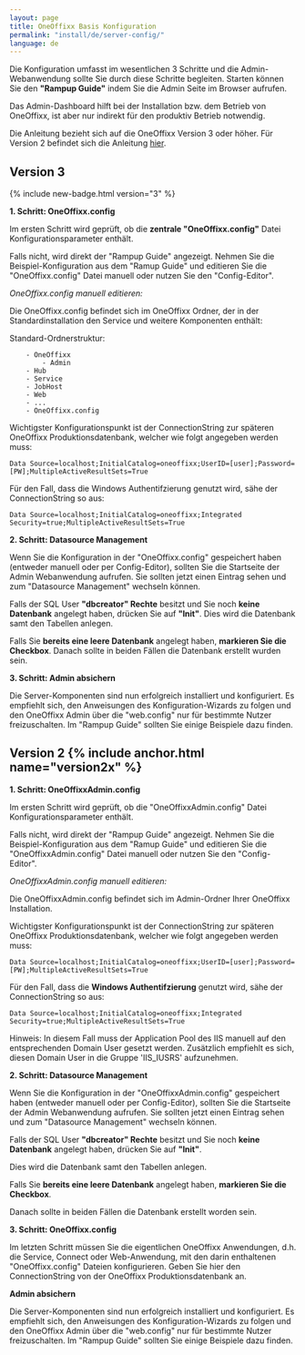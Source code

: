 ```yaml
---
layout: page
title: OneOffixx Basis Konfiguration
permalink: "install/de/server-config/"
language: de
---
```


Die Konfiguration umfasst im wesentlichen 3 Schritte und die Admin-Webanwendung sollte Sie durch diese Schritte begleiten. Starten können Sie den __"Rampup Guide"__ indem Sie die Admin Seite im Browser aufrufen.

Das Admin-Dashboard hilft bei der Installation bzw. dem Betrieb von OneOffixx, ist aber nur indirekt für den produktiv Betrieb notwendig. 

Die Anleitung bezieht sich auf die OneOffixx Version 3 oder höher. Für Version 2 befindet sich die Anleitung [hier](#version2x).

## Version 3

 {% include new-badge.html version="3" %}
 
__1. Schritt: OneOffixx.config__

Im ersten Schritt wird geprüft, ob die __zentrale "OneOffixx.config"__ Datei Konfigurationsparameter enthält.

Falls nicht, wird direkt der "Rampup Guide" angezeigt. Nehmen Sie die Beispiel-Konfiguration aus dem "Ramup Guide" und
editieren Sie die "OneOffixx.config" Datei manuell oder nutzen Sie den "Config-Editor".

_OneOffixx.config manuell editieren:_

Die OneOffixx.config befindet sich im OneOffixx Ordner, der in der Standardinstallation den Service und weitere Komponenten enthält:

Standard-Ordnerstruktur:

```
    - OneOffixx
        - Admin
	- Hub
	- Service
	- JobHost
	- Web
	- ...
	- OneOffixx.config
``` 

Wichtigster Konfigurationspunkt ist der ConnectionString zur späteren OneOffixx Produktionsdatenbank, welcher wie folgt angegeben werden muss:

    Data Source=localhost;InitialCatalog=oneoffixx;UserID=[user];Password=[PW];MultipleActiveResultSets=True

Für den Fall, dass die Windows Authentifzierung genutzt wird, sähe der ConnectionString so aus:

    Data Source=localhost;InitialCatalog=oneoffixx;Integrated Security=true;MultipleActiveResultSets=True

__2. Schritt: Datasource Management__
	
Wenn Sie die Konfiguration in der "OneOffixx.config" gespeichert haben (entweder manuell oder per Config-Editor), sollten Sie die Startseite der Admin Webanwendung aufrufen. Sie sollten jetzt einen Eintrag sehen und zum "Datasource Management" wechseln können.

Falls der SQL User __"dbcreator" Rechte__ besitzt und Sie noch __keine Datenbank__ angelegt haben, drücken Sie auf __"Init"__. Dies wird die Datenbank samt den Tabellen anlegen. 

Falls Sie __bereits eine leere Datenbank__ angelegt haben, __markieren Sie die Checkbox__. Danach sollte in beiden Fällen die Datenbank erstellt wurden sein.

__3. Schritt: Admin absichern__

Die Server-Komponenten sind nun erfolgreich installiert und konfiguriert. Es empfiehlt sich, den Anweisungen des Konfiguration-Wizards zu folgen und den OneOffixx Admin über die "web.config" nur für bestimmte Nutzer freizuschalten. Im "Rampup Guide" sollten Sie einige Beispiele dazu finden.

## Version 2 {% include anchor.html name="version2x" %}

__1. Schritt: OneOffixxAdmin.config__

Im ersten Schritt wird geprüft, ob die "OneOffixxAdmin.config" Datei Konfigurationsparameter enthält. 

Falls nicht, wird direkt der "Rampup Guide" angezeigt. Nehmen Sie die Beispiel-Konfiguration aus dem "Ramup Guide" und
editieren Sie die "OneOffixxAdmin.config" Datei manuell oder nutzen Sie den "Config-Editor". 

_OneOffixxAdmin.config manuell editieren:_

Die OneOffixxAdmin.config befindet sich im Admin-Ordner Ihrer OneOffixx Installation.

Wichtigster Konfigurationspunkt ist der ConnectionString zur späteren OneOffixx Produktionsdatenbank, welcher wie folgt angegeben werden muss:

    Data Source=localhost;InitialCatalog=oneoffixx;UserID=[user];Password=[PW];MultipleActiveResultSets=True

Für den Fall, dass die __Windows Authentifzierung__ genutzt wird, sähe der ConnectionString so aus:

    Data Source=localhost;InitialCatalog=oneoffixx;Integrated Security=true;MultipleActiveResultSets=True

Hinweis:
In diesem Fall muss der Application Pool des IIS manuell auf den entsprechenden Domain User gesetzt werden. Zusätzlich empfiehlt es sich, diesen Domain User in die Gruppe 'IIS_IUSRS' aufzunehmen.

__2. Schritt: Datasource Management__
	
Wenn Sie die Konfiguration in der "OneOffixxAdmin.config" gespeichert haben (entweder manuell oder per Config-Editor), sollten Sie die Startseite der Admin Webanwendung aufrufen. Sie sollten jetzt einen Eintrag sehen und zum "Datasource Management" wechseln können.

Falls der SQL User __"dbcreator" Rechte__ besitzt und Sie noch __keine Datenbank__ angelegt haben, drücken Sie auf __"Init"__. 

Dies wird die Datenbank samt den Tabellen anlegen. 

Falls Sie __bereits eine leere Datenbank__ angelegt haben, __markieren Sie die Checkbox__. 

Danach sollte in beiden Fällen die Datenbank erstellt worden sein.

__3. Schritt: OneOffixx.config__

Im letzten Schritt müssen Sie die eigentlichen OneOffixx Anwendungen, d.h. die Service, Connect oder Web-Anwendung, mit den darin enthaltenen "OneOffixx.config" Dateien konfigurieren. Geben Sie hier den ConnectionString von der OneOffixx Produktionsdatenbank an.

__Admin absichern__

Die Server-Komponenten sind nun erfolgreich installiert und konfiguriert. Es empfiehlt sich, den Anweisungen des Konfiguration-Wizards zu folgen und den OneOffixx Admin über die "web.config" nur für bestimmte Nutzer freizuschalten. Im "Rampup Guide" sollten Sie einige Beispiele dazu finden.
